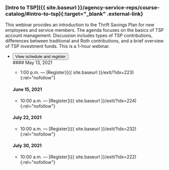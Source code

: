 ### [Intro to TSP]({{ site.baseurl }}/agency-service-reps/course-catalog/#intro-to-tsp){:target="\_blank" .external-link}

This webinar provides an introduction to the Thrift Savings Plan for new employees and service members. The agenda focuses on the basics of TSP account management. Discussion includes types of TSP contributions, differences between traditional and Roth contributions, and a brief overview of TSP investment funds. This is a 1-hour webinar.

<ul class="usa-accordion">
<li>
  <button
    class="usa-accordion-button"
    aria-expanded="false"
    aria-controls="register-intro">
    View schedule and register
  </button>
<div id="register-intro" class="usa-accordion-content" markdown="1">
#### May 13, 2021

- 1:00 p.m. — [Register]({{ site.baseurl }}/exit/?idx=223){:rel="nofollow"}

#### June 15, 2021

- 10:00 a.m. — [Register]({{ site.baseurl }}/exit/?idx=224){:rel="nofollow"}

#### July 22, 2021

- 10:00 a.m. — [Register]({{ site.baseurl }}/exit/?idx=232){:rel="nofollow"}

#### July 30, 2021

- 10:00 a.m. — [Register]({{ site.baseurl }}/exit/?idx=222){:rel="nofollow"}
</div>
</li>
</ul>
